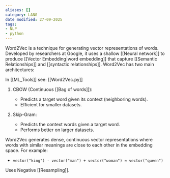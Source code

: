 ```yaml
---
aliases: []
category: LANG
date modified: 27-09-2025
tags:
- NLP
- python
---
```

Word2Vec is a technique for generating vector representations of words. Developed by researchers at Google, it uses a shallow [[Neural network]] to produce [[Vector Embedding|word embedding]] that capture [[Semantic Relationships]] and [[syntactic relationships]]. Word2Vec has two main architectures:

In [[ML_Tools]] see: [[Word2Vec.py]]

1. CBOW (Continuous [[Bag of words]]):
    - Predicts a target word given its context (neighboring words).
    - Efficient for smaller datasets.
      
2. Skip-Gram:
    - Predicts the context words given a target word.
    - Performs better on larger datasets.

Word2Vec generates dense, continuous vector representations where words with similar meanings are close to each other in the embedding space. For example:

- `vector("king") - vector("man") + vector("woman") ≈ vector("queen")`

Uses Negative [[Resampling]].